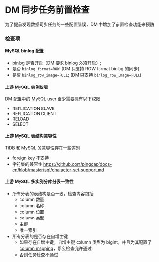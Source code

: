 DM 同步任务前置检查
===

为了提前发现数据同步任务的一些配置错误，DM 中增加了前置检查功能来预防

### 检查项

#### MySQL binlog 配置

- binlog 是否开启（DM 要求 binlog 必须开启）;
- 是否 `binlog_format=ROW`; (DM 只支持 ROW format binlog 的同步)
- 是否 `binlog_row_image=FULL`;  (DM 只支持 `binlog_row_image=FULL`)

#### 上游 MySQL 实例权限

DM 配置中的 MySQL user 至少需要具有以下权限

- REPLICATION SLAVE
- REPLICATION CLIENT
- RELOAD
- SELECT

#### 上游 MySQL 表结构兼容性

TiDB 和 MySQL 的兼容性存在一些差别

- foreign key 不支持
- 字符集的兼容性 <https://github.com/pingcap/docs-cn/blob/master/sql/character-set-support.md>

#### 上游 MySQL 多实例分库分表一致性

- 所有分表的表结构是否一致，检查内容包括
    - column 数量
    - column 名称
    - column 位置
    - column 类型
    - 主键
    - 唯一索引
- 所有分表的是否存在自增主键
    - 如果存在自增主键，自增主键 column 类型为 bigint，并且为其配置了 [column mapping](./features/column-mapping.md)，那么检查允许通过
    - 否则任务检查不通过
